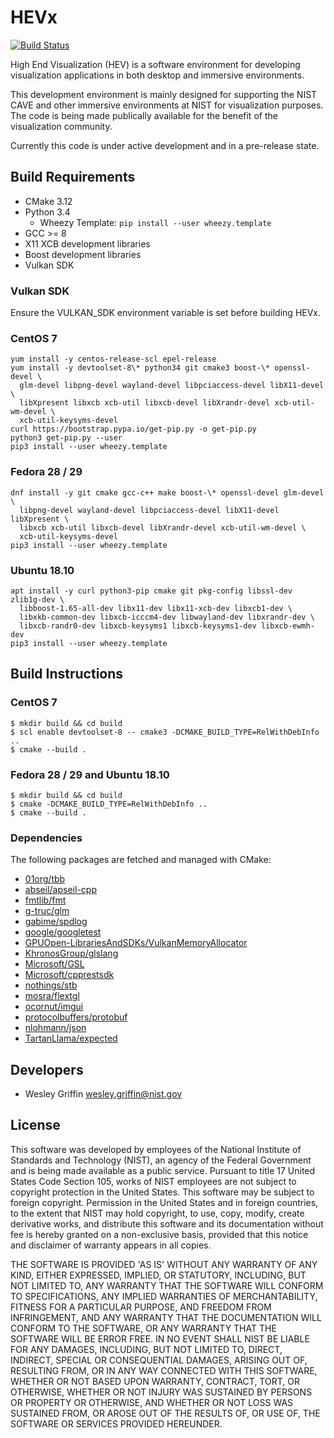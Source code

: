HEVx
====
[![Build Status](https://travis-ci.org/usnistgov/hevx.svg?branch=master)](https://travis-ci.org/usnistgov/hevx)

High End Visualization (HEV) is a software environment for developing
visualization applications in both desktop and immersive environments.

This development environment is mainly designed for supporting the NIST CAVE
and other immersive environments at NIST for visualization purposes. The code
is being made publically available for the benefit of the visualization
community.

Currently this code is under active development and in a pre-release state.

Build Requirements
------------------
- CMake 3.12
- Python 3.4
  - Wheezy Template: `pip install --user wheezy.template`
- GCC >= 8
- X11 XCB development libraries
- Boost development libraries
- Vulkan SDK

### Vulkan SDK ###
Ensure the VULKAN_SDK environment variable is set before building HEVx.

### CentOS 7 ###
~~~
yum install -y centos-release-scl epel-release
yum install -y devtoolset-8\* python34 git cmake3 boost-\* openssl-devel \
  glm-devel libpng-devel wayland-devel libpciaccess-devel libX11-devel \
  libXpresent libxcb xcb-util libxcb-devel libXrandr-devel xcb-util-wm-devel \
  xcb-util-keysyms-devel
curl https://bootstrap.pypa.io/get-pip.py -o get-pip.py
python3 get-pip.py --user
pip3 install --user wheezy.template
~~~

### Fedora 28 / 29 ###
~~~
dnf install -y git cmake gcc-c++ make boost-\* openssl-devel glm-devel \
  libpng-devel wayland-devel libpciaccess-devel libX11-devel libXpresent \
  libxcb xcb-util libxcb-devel libXrandr-devel xcb-util-wm-devel \
  xcb-util-keysyms-devel
pip3 install --user wheezy.template
~~~

### Ubuntu 18.10 ###
~~~
apt install -y curl python3-pip cmake git pkg-config libssl-dev zlib1g-dev \
  libboost-1.65-all-dev libx11-dev libx11-xcb-dev libxcb1-dev \
  libxkb-common-dev libxcb-icccm4-dev libwayland-dev libxrandr-dev \
  libxcb-randr0-dev libxcb-keysyms1 libxcb-keysyms1-dev libxcb-ewmh-dev
pip3 install --user wheezy.template
~~~

Build Instructions
------------------

### CentOS 7 ###
~~~
$ mkdir build && cd build
$ scl enable devtoolset-8 -- cmake3 -DCMAKE_BUILD_TYPE=RelWithDebInfo ..
$ cmake --build .
~~~

### Fedora 28 / 29 and Ubuntu 18.10 ###
~~~
$ mkdir build && cd build
$ cmake -DCMAKE_BUILD_TYPE=RelWithDebInfo ..
$ cmake --build .
~~~

### Dependencies ###
The following packages are fetched and managed with CMake:
- [01org/tbb](https://github.com/01org/tbb)
- [abseil/apseil-cpp](https://github.com/abseil/abseil-cpp)
- [fmtlib/fmt](https://github.com/fmtlib/fmt)
- [g-truc/glm](https://github.com/g-truc/glm)
- [gabime/spdlog](https://github.com/gabime/spdlog)
- [google/googletest](https://github.com/google/googletest)
- [GPUOpen-LibrariesAndSDKs/VulkanMemoryAllocator](https://github.com/GPUOpen-LibrariesAndSDKs/VulkanMemoryAllocator)
- [KhronosGroup/glslang](https://github.com/KhronosGroup/glslang)
- [Microsoft/GSL](https://github.com/Microsoft/GSL)
- [Microsoft/cpprestsdk](https://github.com/Microsoft/cpprestsdk)
- [nothings/stb](https://github.com/nothings/stb)
- [mosra/flextgl](https://github.com/mosra/flextgl)
- [ocornut/imgui](https://github.com/ocornut/imgui)
- [protocolbuffers/protobuf](https://github.com/protocolbuffers/protobuf)
- [nlohmann/json](https://github.com/nlohmann/json)
- [TartanLlama/expected](https://github.com/TartanLlama/expected)

Developers
----------
- Wesley Griffin wesley.griffin@nist.gov

License
-------
This software was developed by employees of the National Institute of
Standards and Technology (NIST), an agency of the Federal Government and is
being made available as a public service. Pursuant to title 17 United States
Code Section 105, works of NIST employees are not subject to copyright
protection in the United States.  This software may be subject to foreign
copyright.  Permission in the United States and in foreign countries, to the
extent that NIST may hold copyright, to use, copy, modify, create derivative
works, and distribute this software and its documentation without fee is
hereby granted on a non-exclusive basis, provided that this notice and
disclaimer of warranty appears in all copies. 

THE SOFTWARE IS PROVIDED 'AS IS' WITHOUT ANY WARRANTY OF ANY KIND, EITHER
EXPRESSED, IMPLIED, OR STATUTORY, INCLUDING, BUT NOT LIMITED TO, ANY WARRANTY
THAT THE SOFTWARE WILL CONFORM TO SPECIFICATIONS, ANY IMPLIED WARRANTIES OF
MERCHANTABILITY, FITNESS FOR A PARTICULAR PURPOSE, AND FREEDOM FROM
INFRINGEMENT, AND ANY WARRANTY THAT THE DOCUMENTATION WILL CONFORM TO THE
SOFTWARE, OR ANY WARRANTY THAT THE SOFTWARE WILL BE ERROR FREE.  IN NO EVENT
SHALL NIST BE LIABLE FOR ANY DAMAGES, INCLUDING, BUT NOT LIMITED TO, DIRECT,
INDIRECT, SPECIAL OR CONSEQUENTIAL DAMAGES, ARISING OUT OF, RESULTING FROM, OR
IN ANY WAY CONNECTED WITH THIS SOFTWARE, WHETHER OR NOT BASED UPON WARRANTY,
CONTRACT, TORT, OR OTHERWISE, WHETHER OR NOT INJURY WAS SUSTAINED BY PERSONS
OR PROPERTY OR OTHERWISE, AND WHETHER OR NOT LOSS WAS SUSTAINED FROM, OR AROSE
OUT OF THE RESULTS OF, OR USE OF, THE SOFTWARE OR SERVICES PROVIDED HEREUNDER.

